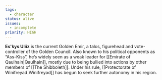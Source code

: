 ```yaml
---
tags:
  - character
status: alive
issues:
  - incomplete
priority: HIGH
---
```

**Es'kys Uliiz** is the current Golden Emir, a talos, figurehead and vote-controller of the Golden Council. Also known to his political opponents as “Ass-Kiss”, he’s widely seen as a weak leader for [[Emirate of Qaulhain|Qaulhain]], mostly due to being bullied into actions by other members of [[The Shibboleth]]. Under his rule, [[Protectorate of Winifreyad|Winifreyad]] has begun to seek further autonomy in his region.